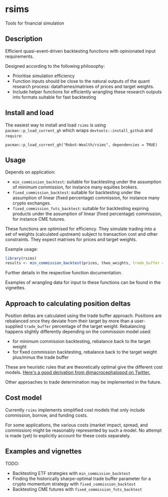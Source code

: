 # rsims

Tools for financial simulation

## Description

Efficient quasi-event-driven backtesting functions with opinionated input requirements.

Designed according to the following philosophy:

-   Prioritise simulation efficiency
-   Function inputs should be close to the natural outputs of the quant research process: dataframes/matrixes of prices and target weights.
-   Include helper functions for efficiently wrangling these research outputs into formats suitable for fast backtesting

## Install and load

The easiest way to install and load `rsims` is using `pacman::p_load_current_gh` which wraps `devtools::install_github` and `require`:

`pacman::p_load_current_gh("Robot-Wealth/rsims", dependencies = TRUE)`

## Usage

Depends on application:

-   `min_commission_backtest`: suitable for backtesting under the assumption of minimum commission, for instance many equities brokers.
-   `fixed_commission_backtest`: suitable for backtesting under the assumption of linear (fixed percentage) commission, for instance many crypto exchanges.
-   `fixed_commission_futs_backtest`: suitable for backtesting expiring products under the assumption of linear (fixed percentage) commission, for instance CME futures.

These functions are optimised for efficiency. They simulate trading into a set of weights (calculated upstream) subject to transaction cost and other constraints. They expect matrixes for prices and target weights.

Example usage:

``` r
library(rsims)
results <- min_commission_backtest(prices, theo_weights, trade_buffer = 0., initial_cash = 10000, commission_pct = 0, capitalise_profits = FALSE)
```

Further details in the respective function documentation.

Examples of wrangling data for input to these functions can be found in the vignettes.

## Approach to calculating position deltas

Position deltas are calculated using the trade buffer approach. Positions are rebalanced once they deviate from their target by more than a user-supplied `trade_buffer` percentage of the target weight. Rebalancing happens slightly differently depending on the commission model used:  

- for minimum commission backtesting, rebalance back to the target weight  
- for fixed commission backtesting, rebalance back to the target weight plus/minus the trade buffer  

These are heuristic rules that are theoretically optimal give the different cost models. [Here's a good derivation from \@macrocephalopod on Twitter.](https://twitter.com/macrocephalopod/status/1373236950728052736)

Other approaches to trade determination may be implemented in the future.

## Cost model

Currently `rsims` implements simplified cost models that only include commission, borrow, and funding costs.  

For some applications, the various costs (market impact, spread, and commission) might be reasonably represented by such a model. No attempt is made (yet) to explicitly account for these costs separately. 

## Examples and vignettes

TODO:

- Backtesting ETF strategies with `min_commission_backtest`  
- Finding the historically sharpe-optimal trade buffer parameter for a crypto momentum strategy with `fixed_commission_backtest`  
- Backtesting CME futures with `fixed_commission_futs_backtest`  
